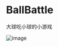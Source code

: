 # BallBattle
大球吃小球的小游戏

![image](https://wx3.sinaimg.cn/mw690/006T7fyngy1gtedst3zmpj30zm0lywj1.jpg)
